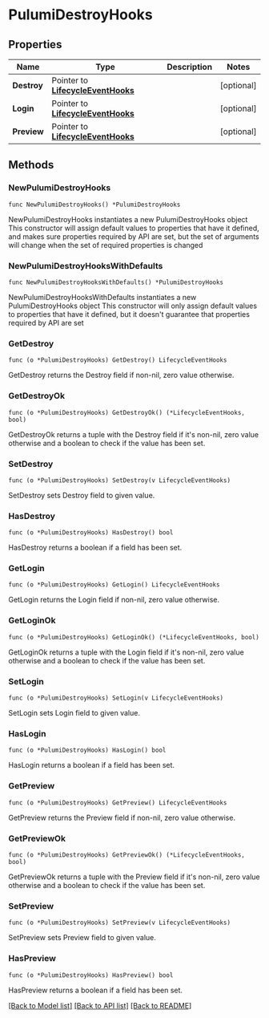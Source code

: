 # PulumiDestroyHooks

## Properties

Name | Type | Description | Notes
------------ | ------------- | ------------- | -------------
**Destroy** | Pointer to [**LifecycleEventHooks**](LifecycleEventHooks.md) |  | [optional] 
**Login** | Pointer to [**LifecycleEventHooks**](LifecycleEventHooks.md) |  | [optional] 
**Preview** | Pointer to [**LifecycleEventHooks**](LifecycleEventHooks.md) |  | [optional] 

## Methods

### NewPulumiDestroyHooks

`func NewPulumiDestroyHooks() *PulumiDestroyHooks`

NewPulumiDestroyHooks instantiates a new PulumiDestroyHooks object
This constructor will assign default values to properties that have it defined,
and makes sure properties required by API are set, but the set of arguments
will change when the set of required properties is changed

### NewPulumiDestroyHooksWithDefaults

`func NewPulumiDestroyHooksWithDefaults() *PulumiDestroyHooks`

NewPulumiDestroyHooksWithDefaults instantiates a new PulumiDestroyHooks object
This constructor will only assign default values to properties that have it defined,
but it doesn't guarantee that properties required by API are set

### GetDestroy

`func (o *PulumiDestroyHooks) GetDestroy() LifecycleEventHooks`

GetDestroy returns the Destroy field if non-nil, zero value otherwise.

### GetDestroyOk

`func (o *PulumiDestroyHooks) GetDestroyOk() (*LifecycleEventHooks, bool)`

GetDestroyOk returns a tuple with the Destroy field if it's non-nil, zero value otherwise
and a boolean to check if the value has been set.

### SetDestroy

`func (o *PulumiDestroyHooks) SetDestroy(v LifecycleEventHooks)`

SetDestroy sets Destroy field to given value.

### HasDestroy

`func (o *PulumiDestroyHooks) HasDestroy() bool`

HasDestroy returns a boolean if a field has been set.

### GetLogin

`func (o *PulumiDestroyHooks) GetLogin() LifecycleEventHooks`

GetLogin returns the Login field if non-nil, zero value otherwise.

### GetLoginOk

`func (o *PulumiDestroyHooks) GetLoginOk() (*LifecycleEventHooks, bool)`

GetLoginOk returns a tuple with the Login field if it's non-nil, zero value otherwise
and a boolean to check if the value has been set.

### SetLogin

`func (o *PulumiDestroyHooks) SetLogin(v LifecycleEventHooks)`

SetLogin sets Login field to given value.

### HasLogin

`func (o *PulumiDestroyHooks) HasLogin() bool`

HasLogin returns a boolean if a field has been set.

### GetPreview

`func (o *PulumiDestroyHooks) GetPreview() LifecycleEventHooks`

GetPreview returns the Preview field if non-nil, zero value otherwise.

### GetPreviewOk

`func (o *PulumiDestroyHooks) GetPreviewOk() (*LifecycleEventHooks, bool)`

GetPreviewOk returns a tuple with the Preview field if it's non-nil, zero value otherwise
and a boolean to check if the value has been set.

### SetPreview

`func (o *PulumiDestroyHooks) SetPreview(v LifecycleEventHooks)`

SetPreview sets Preview field to given value.

### HasPreview

`func (o *PulumiDestroyHooks) HasPreview() bool`

HasPreview returns a boolean if a field has been set.


[[Back to Model list]](../README.md#documentation-for-models) [[Back to API list]](../README.md#documentation-for-api-endpoints) [[Back to README]](../README.md)


